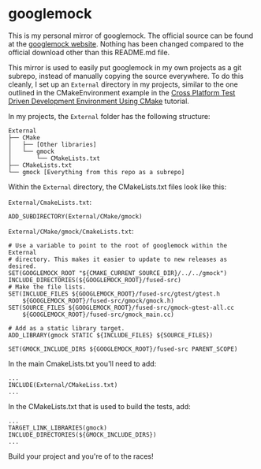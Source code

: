 # googlemock

This is my personal mirror of googlemock. The official source can be found at
the [googlemock website](https://code.google.com/p/googlemock/). Nothing has
been changed compared to the official download other than this README.md file.

This mirror is used to easily put googlemock in my own projects as a git
subrepo, instead of manually copying the source everywhere. To do this cleanly,
I set up an `External` directory in my projects, similar to the one outlined in
the CMakeEnvironment example in the [Cross Platform Test Driven Development
Environment Using
CMake](http://www.gamedev.net/page/resources/_/technical/general-programming/cross-platform-test-driven-development-environment-using-cmake-part-1-r2986)
tutorial.

In my projects, the `External` folder has the following structure:

    External
    ├── CMake
    │   ├── [Other libraries]
    │   └── gmock
    │       └── CMakeLists.txt
    ├── CMakeLists.txt
    └── gmock [Everything from this repo as a subrepo]

Within the `External` directory, the CMakeLists.txt files look like this:

`External/CmakeLists.txt`:

    ADD_SUBDIRECTORY(External/CMake/gmock)

`External/CMake/gmock/CmakeLists.txt`: 

    # Use a variable to point to the root of googlemock within the External
    # directory. This makes it easier to update to new releases as desired.
    SET(GOOGLEMOCK_ROOT "${CMAKE_CURRENT_SOURCE_DIR}/../../gmock")
    INCLUDE_DIRECTORIES(${GOOGLEMOCK_ROOT}/fused-src)
    # Make the file lists.
    SET(INCLUDE_FILES ${GOOGLEMOCK_ROOT}/fused-src/gtest/gtest.h
        ${GOOGLEMOCK_ROOT}/fused-src/gmock/gmock.h)
    SET(SOURCE_FILES ${GOOGLEMOCK_ROOT}/fused-src/gmock-gtest-all.cc
        ${GOOGLEMOCK_ROOT}/fused-src/gmock_main.cc)

    # Add as a static library target.
    ADD_LIBRARY(gmock STATIC ${INCLUDE_FILES} ${SOURCE_FILES})

    SET(GMOCK_INCLUDE_DIRS ${GOOGLEMOCK_ROOT}/fused-src PARENT_SCOPE)

In the main CmakeLists.txt you'll need to add:

    ...
    INCLUDE(External/CMakeLiss.txt)
    ...

In the CMakeLists.txt that is used to build the tests, add:
    
    ...
    TARGET_LINK_LIBRARIES(gmock)
    INCLUDE_DIRECTORIES(${GMOCK_INCLUDE_DIRS})
    ...
    
Build your project and you're of to the races!
